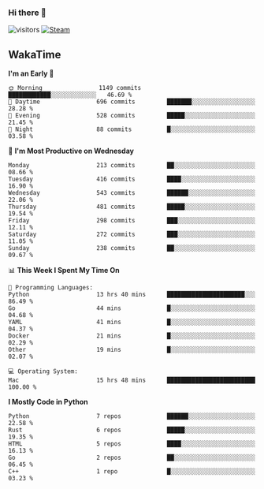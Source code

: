 ### Hi there 👋

![visitors](https://visitor-badge.glitch.me/badge?page_id=zhourunlai)
[![Steam](https://img.shields.io/badge/dynamic/json?url=https%3A%2F%2Fapi.swo.moe%2Fstats%2Fsteamgames%2F76561198285156854&query=count&color=0b1a37&label=Steam&labelColor=134375&logo=steam&suffix=+games&cacheSeconds=3600)](http://steamcommunity.com/profiles/76561198285156854)

## WakaTime
<!--START_SECTION:waka-->
**I'm an Early 🐤** 

```text
🌞 Morning                1149 commits        ████████████░░░░░░░░░░░░░   46.69 % 
🌆 Daytime                696 commits         ███████░░░░░░░░░░░░░░░░░░   28.28 % 
🌃 Evening                528 commits         █████░░░░░░░░░░░░░░░░░░░░   21.45 % 
🌙 Night                  88 commits          █░░░░░░░░░░░░░░░░░░░░░░░░   03.58 % 
```
📅 **I'm Most Productive on Wednesday** 

```text
Monday                   213 commits         ██░░░░░░░░░░░░░░░░░░░░░░░   08.66 % 
Tuesday                  416 commits         ████░░░░░░░░░░░░░░░░░░░░░   16.90 % 
Wednesday                543 commits         ██████░░░░░░░░░░░░░░░░░░░   22.06 % 
Thursday                 481 commits         █████░░░░░░░░░░░░░░░░░░░░   19.54 % 
Friday                   298 commits         ███░░░░░░░░░░░░░░░░░░░░░░   12.11 % 
Saturday                 272 commits         ███░░░░░░░░░░░░░░░░░░░░░░   11.05 % 
Sunday                   238 commits         ██░░░░░░░░░░░░░░░░░░░░░░░   09.67 % 
```


📊 **This Week I Spent My Time On** 

```text
💬 Programming Languages: 
Python                   13 hrs 40 mins      ██████████████████████░░░   86.49 % 
Go                       44 mins             █░░░░░░░░░░░░░░░░░░░░░░░░   04.68 % 
YAML                     41 mins             █░░░░░░░░░░░░░░░░░░░░░░░░   04.37 % 
Docker                   21 mins             █░░░░░░░░░░░░░░░░░░░░░░░░   02.29 % 
Other                    19 mins             █░░░░░░░░░░░░░░░░░░░░░░░░   02.07 % 

💻 Operating System: 
Mac                      15 hrs 48 mins      █████████████████████████   100.00 % 
```

**I Mostly Code in Python** 

```text
Python                   7 repos             ██████░░░░░░░░░░░░░░░░░░░   22.58 % 
Rust                     6 repos             █████░░░░░░░░░░░░░░░░░░░░   19.35 % 
HTML                     5 repos             ████░░░░░░░░░░░░░░░░░░░░░   16.13 % 
Go                       2 repos             ██░░░░░░░░░░░░░░░░░░░░░░░   06.45 % 
C++                      1 repo              █░░░░░░░░░░░░░░░░░░░░░░░░   03.23 % 
```




<!--END_SECTION:waka-->
